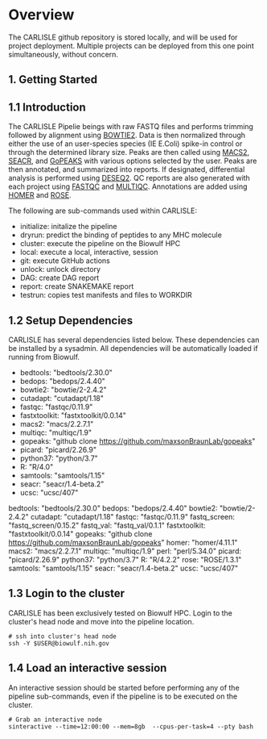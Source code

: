 # Overview
The CARLISLE github repository is stored locally, and will be used for project deployment. Multiple projects can be deployed from this one point simultaneously, without concern.

## 1. Getting Started

## 1.1 Introduction
The CARLISLE Pipelie beings with raw FASTQ files and performs trimming followed by alignment using [BOWTIE2](https://bowtie-bio.sourceforge.net/bowtie2/index.shtml). Data is then normalized through either the use of an user-species species (IE E.Coli) spike-in control or through the determined library size. Peaks are then called using [MACS2](https://hbctraining.github.io/Intro-to-ChIPseq/lessons/05_peak_calling_macs.html), [SEACR](https://github.com/FredHutch/SEACR), and [GoPEAKS](https://genomebiology.biomedcentral.com/articles/10.1186/s13059-022-02707-w) with various options selected by the user. Peaks are then annotated, and summarized into reports. If designated, differential analysis is performed using [DESEQ2](https://bioconductor.org/packages/release/bioc/html/DESeq2.html). QC reports are also generated with each project using [FASTQC](https://www.bioinformatics.babraham.ac.uk/projects/fastqc/) and [MULTIQC](https://multiqc.info/). Annotations are added using [HOMER](http://homer.ucsd.edu/homer/ngs/annotation.html) and [ROSE](https://github.com/stjude/ROSE).

The following are sub-commands used within CARLISLE:

- initialize: initalize the pipeline
- dryrun: predict the binding of peptides to any MHC molecule
- cluster: execute the pipeline on the Biowulf HPC
- local: execute a local, interactive, session
- git: execute GitHub actions
- unlock: unlock directory
- DAG: create DAG report
- report: create SNAKEMAKE report
- testrun: copies test manifests and files to WORKDIR

## 1.2 Setup Dependencies
CARLISLE has several dependencies listed below. These dependencies can be installed by a sysadmin. All dependencies will be automatically loaded if running from Biowulf.

- bedtools: "bedtools/2.30.0"
- bedops: "bedops/2.4.40"
- bowtie2: "bowtie/2-2.4.2"
- cutadapt: "cutadapt/1.18"
- fastqc: "fastqc/0.11.9"
- fastxtoolkit: "fastxtoolkit/0.0.14"
- macs2: "macs/2.2.7.1"
- multiqc: "multiqc/1.9"
- gopeaks: "github clone https://github.com/maxsonBraunLab/gopeaks"
- picard: "picard/2.26.9"
- python37: "python/3.7"
- R: "R/4.0"
- samtools: "samtools/1.15"
- seacr: "seacr/1.4-beta.2"
- ucsc: "ucsc/407"

bedtools: "bedtools/2.30.0"
bedops: "bedops/2.4.40"
bowtie2: "bowtie/2-2.4.2"
cutadapt: "cutadapt/1.18"
fastqc: "fastqc/0.11.9"
fastq_screen: "fastq_screen/0.15.2"
fastq_val: "fastq_val/0.1.1"
fastxtoolkit: "fastxtoolkit/0.0.14"
gopeaks: "github clone https://github.com/maxsonBraunLab/gopeaks"
homer: "homer/4.11.1"
macs2: "macs/2.2.7.1"
multiqc: "multiqc/1.9"
perl: "perl/5.34.0"
picard: "picard/2.26.9"
python37: "python/3.7"
R: "R/4.2.2"
rose: "ROSE/1.3.1"
samtools: "samtools/1.15"
seacr: "seacr/1.4-beta.2"
ucsc: "ucsc/407"

## 1.3 Login to the cluster
CARLISLE has been exclusively tested on Biowulf HPC. Login to the cluster's head node and move into the pipeline location.
```
# ssh into cluster's head node
ssh -Y $USER@biowulf.nih.gov
```

## 1.4 Load an interactive session 
An interactive session should be started before performing any of the pipeline sub-commands, even if the pipeline is to be executed on the cluster.

```
# Grab an interactive node
sinteractive --time=12:00:00 --mem=8gb  --cpus-per-task=4 --pty bash
```
